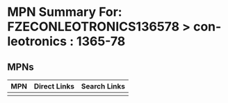 



# MPN Summary For: FZECONLEOTRONICS136578 > con-leotronics : 1365-78

## MPNs
  

|MPN|Direct Links|Search Links|
| :--- | :--- | :--- |
||||
